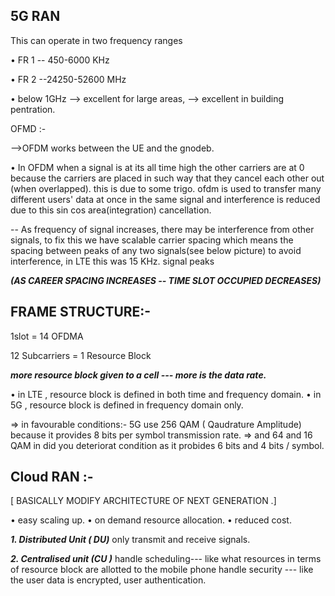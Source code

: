## 5G RAN

This can operate in two frequency ranges 

• FR 1 -- 450-6000 KHz

• FR 2 --24250-52600 MHz

• below 1GHz --> excellent for large areas,
             --> excellent in building pentration.
             
OFMD :-

-->OFDM works between the UE and the gnodeb.

• In OFDM when a signal is at its all time high the other carriers are at 0 because the carriers are placed in such way that they cancel each other out (when overlapped). this is due to some trigo. ofdm is used to transfer many different users' data at once in the same signal and interference is reduced due to this sin cos area(integration) cancellation.

-- As frequency of signal increases, there may be interference from other signals, to fix this we have scalable carrier spacing which means the spacing between peaks of any two signals(see below picture) to avoid interference, in LTE this was 15 KHz. signal peaks            

***(AS CAREER SPACING INCREASES -- TIME SLOT OCCUPIED DECREASES)***

## FRAME STRUCTURE:- 

1slot = 14 OFDMA 

12 Subcarriers = 1 Resource Block 

***more resource block given to a cell --- more is the data rate.*** 

• in LTE , resource block is defined in both time and frequency domain. 
• in 5G , resource block is defined in frequency domain only. 

=> in favourable conditions:- 
     5G use 256 QAM ( Qaudrature Amplitude) because it provides 8 bits per symbol transmission        rate.
=> and 64 and 16 QAM in did you deteriorat condition  as it probides 6 bits and 4 bits / symbol.

## Cloud RAN :-
 [ BASICALLY MODIFY ARCHITECTURE OF NEXT GENERATION .]

 • easy scaling up. 
 • on demand resource allocation. 
 • reduced cost.

 ***1. Distributed Unit ( DU)***
     only transmit and receive signals. 

***2. Centralised unit (CU )***
    handle scheduling--- like what resources in terms of resource block are allotted to the                               mobile phone
    handle security --- like the user data is encrypted, user authentication. 











    
    
